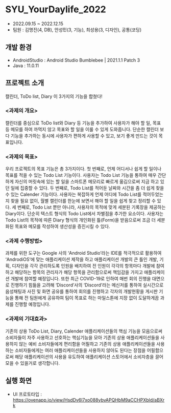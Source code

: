 # SYU_YourDaylife_2022
- 2022.09.15 ~ 2022.12.15
- 팀원 : 김명진(4, DB), 안성민(3, 기능), 최성용(3, 디자인), 공통(코딩)

## 개발 환경
- AndroidStudio : Android Studio Bumblebee | 2021.1.1 Patch 3
- Java : 11.0.11

## 프로젝트 소개
캘린더, ToDo list, Diary 이 3가지의 기능을 합쳤다!

### <과제의 개요>
캘린더를 중심으로 ToDo list와 Diary 등 기능을 추가하여 사용자가 해야 할 일, 목표 등 메모를 하여 까먹지 않고 목표와 할 일을 이룰 수 있게 도와줍니다. 단순한 캘린더 보다 기능을 추가하는 동시에 사용자가 편하게 사용할 수 있고, 보기 좋게 만드는 것이 목표입니다.
### <과제의 목표>
우리 프로젝트의 목표 기능은 총 3가지이다. 첫 번째로, 언제 어디서나 쉽게 할 일이나 목표를 적을 수 있는 Todo List 기능이다. 사용자는 Todo List 기능을 통하여 매우 간단하게 자신의 머릿속에 있는 할 일을 스마트폰 메모리로 빠르게 옮김으로써 지금 하고 있던 일에 집중할 수 있다. 두 번째로, Todo List를 적어둔 날짜와 시간을 좀 더 쉽게 찾을 수 있는 Calender 기능이다. 사용자는 복잡하게 언제 어디에 Todo List를 적어두었는지 찾을 필요 없이, 월별 캘린더를 한눈에 보면서 해야 할 일을 쉽게 찾고 정리할 수 있다. 세 번째로, Todo List 뿐만 아니라, 사용자의 목적에 맞게 세분된 기록장을 제공하는 Diary이다. 단순히 텍스트 형식의 Todo List에서 차별점을 추가한 요소이다. 사용자는 Todo List의 목적에 따른 Diary 형식의 개인화된 틀(Form)을 받음으로써 조금 더 세분화된 목표와 메모를 작성하여 생산성을 증진시킬 수 있다.
### <과제 수행방법>
과제를 위한 도구는 Google 사의 ‘Android Studio’라는 IDE를 적극적으로 활용하여
‘AndrodiOS’에 맞는 애플리케이션 제작을 하고 애플리케이션 개발의 큰 틀인 개발, 기획, 디자인을 각각 관리하도록 인원을 배치하여 전 인원이 각각의 항목마다 개발에 참여하고 해당하는 항목의 관리자가 해당 항목을 관리함으로써 책임감을 가지고 애플리케이션 개발에 참여할 예정입니다.
또한 최근 COVID-19로 인하여 매번 회의 진행을 대면으로 진행하기 힘듦을 고려해 ‘Discord’사의 ‘Discord’라는 메신저를 통하여 실시간으로 음성채팅과 사진 및 화면 공유를 통하여 회의를 진행하고 각자의 개발현황을 게시판 기능을 통해 전 팀원에게 공유하여 팀이 목표로 하는 마일스톤에 지장 없이 도달하게끔 과제를 진행할 예정입니다.
### <과제의 기대효과>
기존의 상용 ToDo List, Diary, Calender 애플리케이션들의 핵심 기능을 모음으로써 소비자들이 자주 사용하고 선호하는 핵심기능을 모아 기존의 상용 애플리케이션들을 사용하지 않는 예비 소비자들에게 편리함을 어필하고 기존의 상용 애플리케이션들을 사용하는 소비자들에게는 여러 애플리케이션들을 사용하지 않아도 된다는 장점을 어필함으로써 해당 애플리케이션의 사용을 유도하여 애플리케이션 스토어에서 소비자층을 끌어모을 수 있을거로 생각합니다.


## 실행 화면
- UI 프로토타입 : https://ovenapp.io/view/HsdDv6l7xo088ybvAPQHbM9aCCHPXbld/aBXrk
